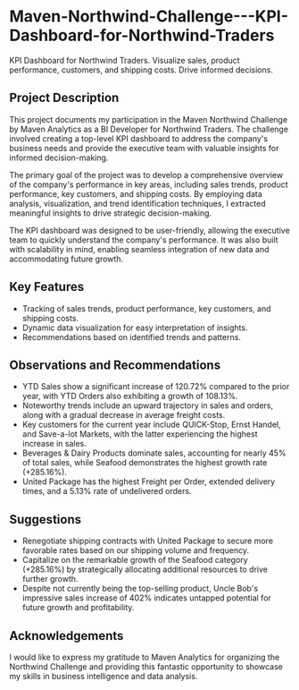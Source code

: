 # Maven-Northwind-Challenge---KPI-Dashboard-for-Northwind-Traders
KPI Dashboard for Northwind Traders. Visualize sales, product performance, customers, and shipping costs. Drive informed decisions.


## Project Description

This project documents my participation in the Maven Northwind Challenge by Maven Analytics as a BI Developer for Northwind Traders. The challenge involved creating a top-level KPI dashboard to address the company's business needs and provide the executive team with valuable insights for informed decision-making.

The primary goal of the project was to develop a comprehensive overview of the company's performance in key areas, including sales trends, product performance, key customers, and shipping costs. By employing data analysis, visualization, and trend identification techniques, I extracted meaningful insights to drive strategic decision-making.

The KPI dashboard was designed to be user-friendly, allowing the executive team to quickly understand the company's performance. It was also built with scalability in mind, enabling seamless integration of new data and accommodating future growth.

## Key Features

-  Tracking of sales trends, product performance, key customers, and shipping costs.
-  Dynamic data visualization for easy interpretation of insights.
-  Recommendations based on identified trends and patterns.

## Observations and Recommendations

- YTD Sales show a significant increase of 120.72% compared to the prior year, with YTD Orders also exhibiting a growth of 108.13%.
- Noteworthy trends include an upward trajectory in sales and orders, along with a gradual decrease in average freight costs.
- Key customers for the current year include QUICK-Stop, Ernst Handel, and Save-a-lot Markets, with the latter experiencing the highest increase in sales.
- Beverages & Dairy Products dominate sales, accounting for nearly 45% of total sales, while Seafood demonstrates the highest growth rate (+285.16%).
- United Package has the highest Freight per Order, extended delivery times, and a 5.13% rate of undelivered orders.

## Suggestions

- Renegotiate shipping contracts with United Package to secure more favorable rates based on our shipping volume and frequency.
- Capitalize on the remarkable growth of the Seafood category (+285.16%) by strategically allocating additional resources to drive further growth.
- Despite not currently being the top-selling product, Uncle Bob's impressive sales increase of 402% indicates untapped potential for future growth and profitability.

## Acknowledgements

I would like to express my gratitude to Maven Analytics for organizing the Northwind Challenge and providing this fantastic opportunity to showcase my skills in business intelligence and data analysis.
